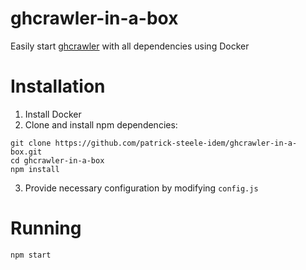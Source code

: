 # ghcrawler-in-a-box

Easily start [ghcrawler](https://github.com/Microsoft/ghcrawler) with all dependencies using Docker

# Installation

1. Install Docker
2. Clone and install npm dependencies:

```
git clone https://github.com/patrick-steele-idem/ghcrawler-in-a-box.git
cd ghcrawler-in-a-box
npm install
```

3. Provide necessary configuration by modifying `config.js`


# Running

```
npm start
```
